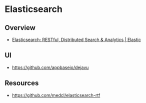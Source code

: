 # Elasticsearch


## Overview

- [Elasticsearch: RESTful, Distributed Search & Analytics | Elastic](https://www.elastic.co/products/elasticsearch)


## UI

- https://github.com/appbaseio/dejavu


## Resources

- https://github.com/medcl/elasticsearch-rtf
